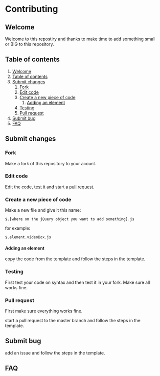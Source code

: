 # Contributing

## Welcome

Welcome to this repostiry and thanks to make time to add something small or BIG to this repository.

## Table of contents

1. [Welcome](#welcome)
1. [Table of contents](#table-of-contents)
1. [Submit changes](submit-changes)
	1. [Fork](#fork)
	1. [Edit code](#edit-code)
	1. [Create a new piece of code](#create-a-new-piece-of-code)
		1. [Adding an element](#adding-an-element)
	1. [Testing](#testing)
	1. [Pull request](#pull-request)
1. [Submit bug](#submit-bug)
1. [FAQ](#faq)
		
## Submit changes

### Fork

Make a fork of this repository to your acount.

### Edit code

Edit the code, [test it](#testing) and start a [pull request](#pull-request).

### Create a new piece of code

Make a new file and give it this name:

```$.[where on the jQuery object you want to add something].js```

for example:

```$.element.videoBox.js```

#### Adding an element

copy the code from the template and follow the steps in the template.

### Testing

First test your code on syntax and then test it in your fork.
Make sure all works fine.

### Pull request

First make sure everything works fine.

start a pull request to the master branch and follow the steps in the template.

## Submit bug

add an issue and follow the steps in the template.

## FAQ




